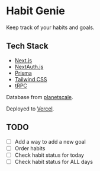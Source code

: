 # Habit Genie

Keep track of your habits and goals.

## Tech Stack

- [Next.js](https://nextjs.org)
- [NextAuth.js](https://next-auth.js.org)
- [Prisma](https://prisma.io)
- [Tailwind CSS](https://tailwindcss.com)
- [tRPC](https://trpc.io)

Database from [planetscale](https://www.planetscale.com/).

Deployed to [Vercel](https://vercel.com).

## TODO

- [ ] Add a way to add a new goal
- [ ] Order habits
- [ ] Check habit status for today
- [ ] Check habit status for ALL days
